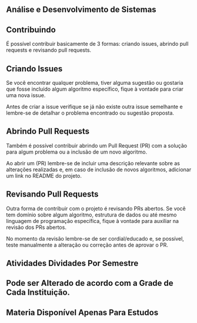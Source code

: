 ## Análise e Desenvolvimento de Sistemas

## Contribuindo

É possível contribuir basicamente de 3 formas: criando issues, abrindo pull requests e revisando pull requests.

## Criando Issues

Se você encontrar qualquer problema, tiver alguma sugestão ou gostaria que fosse incluído algum algoritmo específico, fique à vontade para criar uma nova issue.

Antes de criar a issue verifique se já não existe outra issue semelhante e lembre-se de detalhar o problema encontrado ou sugestão proposta.

## Abrindo Pull Requests

Também é possível contribuir abrindo um Pull Request (PR) com a solução para algum problema ou a inclusão de um novo algoritmo.

Ao abrir um (PR) lembre-se de incluir uma descrição relevante sobre as alterações realizadas e, em caso de inclusão de novos algoritmos, adicionar um link no README do projeto.

## Revisando Pull Requests

Outra forma de contribuir com o projeto é revisando PRs abertos. Se você tem domínio sobre algum algoritmo, estrutura de dados ou até mesmo linguagem de programação específica, fique à vontade para auxiliar na revisão dos PRs abertos.

No momento da revisão lembre-se de ser cordial/educado e, se possível, teste manualmente a alteração ou correção antes de aprovar o PR.

## Atividades Dividades Por Semestre

## Pode ser Alterado de acordo com a Grade de Cada Instituição.

## Materia Disponível Apenas Para Estudos


